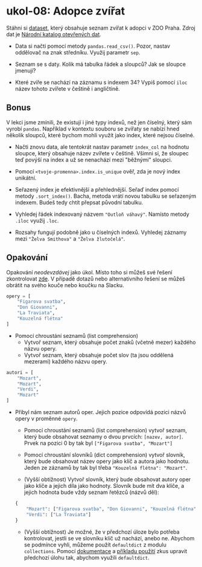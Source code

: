 # ukol-08: Adopce zvířat

Stáhni si [dataset](https://raw.githubusercontent.com/lutydlitatova/czechitas-datasets/main/datasets/adopce-zvirat.csv), který obsahuje seznam zvířat k adopci v ZOO Praha. Zdroj dat je [Národní katalog otevřených dat](https://data.gov.cz/).

* Data si načti pomocí metody `pandas.read_csv()`. Pozor, nastav oddělovač na znak středníku. Využij parametr `sep`.

* Seznam se s daty. Kolik má tabulka řádek a sloupců? Jak se sloupce jmenují?

* Které zvíře se nachází na záznamu s indexem 34? Vypiš pomocí `iloc` název tohoto zvířete v češtině i angličtině.

## Bonus

V lekci jsme zmínili, že existují i jiné typy indexů, než jen číselný, který sám vyrobí `pandas`. Například v kontextu souboru se zvířaty se nabízí hned několik sloupců, které bychom mohli využít jako index, které nejsou číselné. 

* Načti znovu data, ale tentokrát nastav parametr `index_col` na hodnotu sloupce, který obsahuje název zvířete v češtině. Všimni si, že sloupec teď povýší na index a už se nenachází mezi "běžnými" sloupci.

* Pomocí `<tvoje-promenna>.index.is_unique` ověř, zda je nový index unikátní.

* Seřazený index je efektivnější a přehlednější. Seřaď index pomocí metody `.sort_index()`. Bacha, metoda vrátí novou tabulku se seřazeným indexem. Budeš tedy chtít přepsat původní tabulku.

* Vyhledej řádek indexovaný názvem `"Outloň váhavý"`. Namísto metody `.iloc` využij `.loc`.

* Rozsahy fungují podobně jako u číselných indexů. Vyhledej záznamy mezi `"Želva Smithova"` a `"Želva žlutočelá"`.

## Opakování
Opakování *neodevzdávej* jako úkol. Místo toho si můžeš své řešení zkontrolovat [zde](../reseni-cviceni/09/reseni-opakovani.py). V případě dotazů nebo alternativního řešení se můžeš obrátit na svého kouče nebo koučku na Slacku.

```python
opery = [
    "Figarova svatba", 
    "Don Giovanni", 
    "La Traviata",
    "Kouzelná flétna"
]
```

* Pomocí chroustání seznamů (list comprehension) 
  * Vytvoř seznam, který obsahuje počet znaků (včetně mezer) každého názvu opery.
  * Vytvoř seznam, který obsahuje počet slov (ta jsou oddělená mezerami) každého názvu opery.

```python
autori = [
    "Mozart", 
    "Mozart", 
    "Verdi",
    "Mozart"
]
```

* Přibyl nám seznam autorů oper. Jejich pozice odpovídá pozici názvů opery v proměnné `opery`. 
  * Pomocí chroustání seznamů (list comprehension) vytvoř seznam, který bude obsahovat seznamy o dvou prvcích: `[nazev, autor]`. Prvek na pozici 0 by tak byl `["Figarova svatba", "Mozart"]`
  
  * Pomocí chroustání slovníků (dict comprehension) vytvoř slovník, který bude obsahovat název opery jako klíč a autora jako hodnotu. Jeden ze záznamů by tak byl třeba `"Kouzelná flétna": "Mozart"`.

  * (Vyšší obtížnost) Vytvoř slovník, který bude obsahovat autory oper jako klíče a jejich díla jako hodnoty. Slovník bude mít dva klíče, a jejich hodnota bude vždy seznam řetězců (názvů děl):
  ```python
  {
      "Mozart": ["Figarova svatba", "Don Giovanni", "Kouzelná flétna"], 
      "Verdi": ["La Traviata"]
  }
  ```
  
  * (Vyšší obtížnost) Je možné, že v předchozí úloze bylo potřeba kontrolovat, jestli se ve slovníku klíč už nachází, anebo ne. Abychom se podmínce vyhli, můžeme použít `defaultdict` z modulu `collections`. Pomocí [dokumentace](https://docs.python.org/3/library/collections.html#defaultdict-objects) a [příkladu použití](https://docs.python.org/3/library/collections.html#defaultdict-examples) zkus upravit předchozí úlohu tak, abychom využili `defaultdict`.
